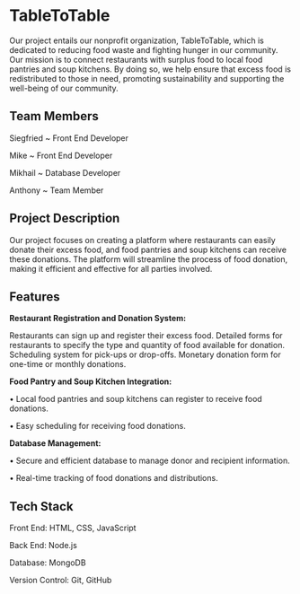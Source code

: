 # TableToTable

Our project entails our nonprofit organization, TableToTable, which is dedicated to reducing food waste and fighting hunger in our community. Our mission is to connect restaurants with surplus food to local food pantries and soup kitchens. By doing so, we help ensure that excess food is redistributed to those in need, promoting sustainability and supporting the well-being of our community.

## Team Members

Siegfried ~ Front End Developer

Mike ~ Front End Developer

Mikhail ~ Database Developer

Anthony ~ Team Member


## Project Description

Our project focuses on creating a platform where restaurants can easily donate their excess food, and food pantries and soup kitchens can receive these donations. The platform will streamline the process of food donation, making it efficient and effective for all parties involved.

## Features

**Restaurant Registration and Donation System:**

Restaurants can sign up and register their excess food.
Detailed forms for restaurants to specify the type and quantity of food available for donation.
Scheduling system for pick-ups or drop-offs.
Monetary donation form for one-time or monthly donations. 

**Food Pantry and Soup Kitchen Integration:**

• Local food pantries and soup kitchens can register to receive food donations.

• Easy scheduling for receiving food donations.

**Database Management:**

• Secure and efficient database to manage donor and recipient information.

• Real-time tracking of food donations and distributions.

## Tech Stack

Front End: HTML, CSS, JavaScript

Back End: Node.js

Database: MongoDB

Version Control: Git, GitHub

